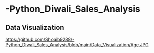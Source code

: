 # -Python_Diwali_Sales_Analysis

## Data Visualization
https://github.com/Shoaib9288/-Python_Diwali_Sales_Analysis/blob/main/Data_Visualization/Age.JPG
